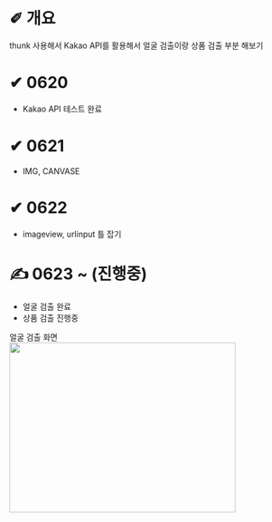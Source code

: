 # &#10000; 개요

thunk 사용해서 Kakao API를 활용해서 얼굴 검출이랑 상품 검출 부분 해보기

# &#10004; 0620
* Kakao API 테스트 완료<br />

# &#10004; 0621
* IMG, CANVASE<br />

# &#10004; 0622
* imageview, urlinput 틀 잡기<br />

# &#9997; 0623 ~ (진행중)
* 얼굴 검출 완료<br />
* 상품 검출 진행중<br />


얼굴 검출 화면<br />
<img src="https://user-images.githubusercontent.com/20867824/123307432-7108a980-d55d-11eb-9094-0ab1863ee66c.png"  width="400" height="300">
